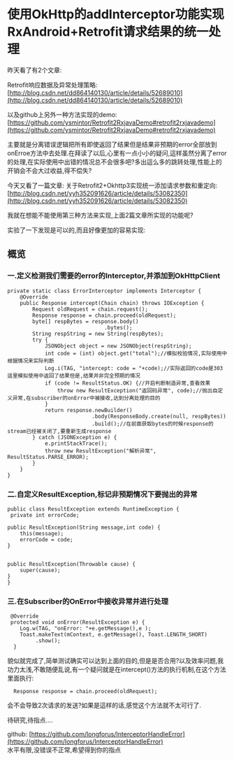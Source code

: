 # 使用OkHttp的addInterceptor功能实现RxAndroid+Retrofit请求结果的统一处理
 昨天看了有2个文章:

Retrofit响应数据及异常处理策略:[http://blog.csdn.net/dd864140130/article/details/52689010](http://blog.csdn.net/dd864140130/article/details/52689010)

以及github上另外一种方法实现的demo:
[https://github.com/ysmintor/Retrofit2RxjavaDemo#retrofit2rxjavademo](https://github.com/ysmintor/Retrofit2RxjavaDemo#retrofit2rxjavademo)

主要就是分离错误逻辑把所有即使返回了结果但是结果非预期的error全部放到onErroe方法中去处理.在拜读了以后,心里有一点小小的疑问,這样虽然分离了error的处理,在实际使用中出错的情况总不会很多吧?多出這么多的跳转处理,性能上的开销会不会大过收益,得不偿失?

 今天又看了一篇文章:
 关于Retrofit2+Okhttp3实现统一添加请求参数和重定向:
[http://blog.csdn.net/yyh352091626/article/details/53082350](http://blog.csdn.net/yyh352091626/article/details/53082350)

我就在想能不能使用第三种方法来实现,上面2篇文章所实现的功能呢?

实验了一下发现是可以的,而且好像更加的容易实现:

## 概览
### 一.定义检测我们需要的error的Interceptor,并添加到OkHttpClient

	private static class ErrorInterceptor implements Interceptor {
        @Override
        public Response intercept(Chain chain) throws IOException {
            Request oldRequest = chain.request();
            Response response = chain.proceed(oldRequest);
            byte[] respBytes = response.body()
                                   .bytes();
            String respString = new String(respBytes);
            try {
                JSONObject object = new JSONObject(respString);
                int code = (int) object.get("total");//模拟校验情况,实际使用中根据情况来实际判断
                Log.i(TAG, "intercept: code = "+code);//实际返回的code是303  這里模拟使用中返回了结果但是,结果并非完全预期的情况
                if (code != ResultStatus.OK) {//开启判断制造异常,查看效果
                    throw new ResultException("返回码异常", code);//抛出自定义异常,在subscriber的onError中被接收,达到分离处理的目的
                }
                return response.newBuilder()
                               .body(ResponseBody.create(null, respBytes))
                               .build();//在前面获取bytes的时候response的stream已经被关闭了,要重新生成response
            } catch (JSONException e) {
                e.printStackTrace();
                throw new ResultException("解析异常", ResultStatus.PARSE_ERROR);
            }
        }
    }


### 二.自定义ResultException,标记非预期情况下要抛出的异常
	public class ResultException extends RuntimeException {
   	 private int errorCode;

    public ResultException(String message,int code) {
        this(message);
        errorCode = code;
    }

   
    public ResultException(Throwable cause) {
        super(cause);
    }
	}

### 三.在Subscriber的OnError中接收异常并进行处理

 	 @Override
   	 protected void onError(ResultException e) {
        Log.w(TAG, "onError: "+e.getMessage(),e );
        Toast.makeText(mContext, e.getMessage(), Toast.LENGTH_SHORT)
             .show();
  	  }

貌似就完成了,简单测试确实可以达到上面的目的,但是是否合用?以及效率问题,我功力太浅,不敢随便乱说,有一个疑问就是在intercept()方法的执行机制,在这个方法里面执行: 
         
	  Response response = chain.proceed(oldRequest);
会不会导致2次请求的发送?如果是這样的话,感觉这个方法就不太可行了.

待研究,待指点....

github:
[https://github.com/longforus/InterceptorHandleError](https://github.com/longforus/InterceptorHandleError)  
水平有限,没错误不正常,希望得到你的指点
